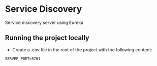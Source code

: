 # Service Discovery

Service discovery server using Eureka.

## Running the project locally

- Create a .env file in the root of the project with the following content:

```properties
SERVER_PORT=8761
```
